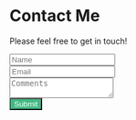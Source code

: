 
# Contact Me

Please feel free to get in touch!

  <form action="http://formspree.io/scott@hornmicro.com" method="POST" class="mui-form">

  <div class="mui-textfield">
    <input type="text" name="name" placeholder="Name">
  </div>
  <div class="mui-textfield">
    <input type="text" name="emailaddress" placeholder="Email">
  </div>
  <div class="mui-textfield">
    <textarea name="comments" placeholder="Comments"></textarea>
  </div>
  <button type="submit" class="mui-btn mui-btn--raised" style="background-color: #42b983; color: white">Submit</button>
  </form>

<link href="//cdn.muicss.com/mui-0.9.36/css/mui.min.css" rel="stylesheet" type="text/css" />
<link href="//cdn.muicss.com/mui-0.9.36/extra/mui-colors.min.css" rel="stylesheet" type="text/css" />
